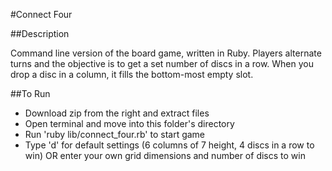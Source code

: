 #Connect Four

##Description

  Command line version of the board game, written in Ruby. Players alternate turns and the objective is to get a set number of discs in a row. When you drop a disc in a column, it fills the bottom-most empty slot.

##To Run

  - Download zip from the right and extract files
  - Open terminal and move into this folder's directory
  - Run 'ruby lib/connect_four.rb' to start game
  - Type 'd' for default settings (6 columns of 7 height, 4 discs in a row to win) OR enter your own grid dimensions and number of discs to win
